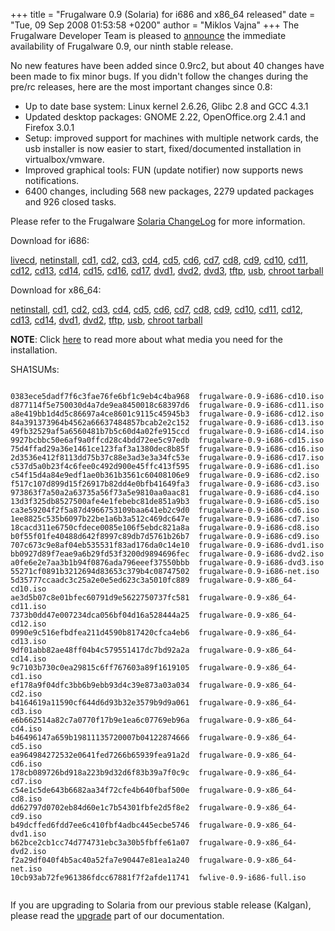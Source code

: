 +++
title = "Frugalware 0.9 (Solaria) for i686 and x86_64 released"
date = "Tue, 09 Sep 2008 01:53:58 +0200"
author = "Miklos Vajna"
+++
The Frugalware Developer Team is pleased to [announce](/news/110) the immediate availability of Frugalware 0.9, our ninth stable release.  

 No new features have been added since 0.9rc2, but about 40 changes have been made to fix minor bugs.
 If you didn't follow the changes during the pre/rc releases, here are the most important changes since 0.8:  

* Up to date base system: Linux kernel 2.6.26, Glibc 2.8 and GCC 4.3.1
* Updated desktop packages: GNOME 2.22, OpenOffice.org 2.4.1 and Firefox 3.0.1
* Setup: improved support for machines with multiple network cards, the usb installer is now easier to start, fixed/documented installation in virtualbox/vmware.
* Improved graphical tools: FUN (update notifier) now supports news notifications.
* 6400 changes, including 568 new packages, 2279 updated packages and 926 closed tasks.


 Please refer to the Frugalware [Solaria ChangeLog](http://ftp.frugalware.org/pub/frugalware/frugalware-0.9/ChangeLog.txt) for more information.  

 Download for i686:  

[livecd](/download/frugalware-0.9-iso/fwlive-0.9-i686-full.iso),
 [netinstall](/download/frugalware-0.9-iso/frugalware-0.9-i686-net.iso),
 [cd1](/download/frugalware-0.9-iso/frugalware-0.9-i686-cd1.iso),
 [cd2](/download/frugalware-0.9-iso/frugalware-0.9-i686-cd2.iso),
 [cd3](/download/frugalware-0.9-iso/frugalware-0.9-i686-cd3.iso),
 [cd4](/download/frugalware-0.9-iso/frugalware-0.9-i686-cd4.iso),
 [cd5](/download/frugalware-0.9-iso/frugalware-0.9-i686-cd5.iso),
 [cd6](/download/frugalware-0.9-iso/frugalware-0.9-i686-cd6.iso),
 [cd7](/download/frugalware-0.9-iso/frugalware-0.9-i686-cd7.iso),
 [cd8](/download/frugalware-0.9-iso/frugalware-0.9-i686-cd8.iso),
 [cd9](/download/frugalware-0.9-iso/frugalware-0.9-i686-cd9.iso),
 [cd10](/download/frugalware-0.9-iso/frugalware-0.9-i686-cd10.iso),
 [cd11](/download/frugalware-0.9-iso/frugalware-0.9-i686-cd11.iso),
 [cd12](/download/frugalware-0.9-iso/frugalware-0.9-i686-cd12.iso),
 [cd13](/download/frugalware-0.9-iso/frugalware-0.9-i686-cd13.iso),
 [cd14](/download/frugalware-0.9-iso/frugalware-0.9-i686-cd14.iso),
 [cd15](/download/frugalware-0.9-iso/frugalware-0.9-i686-cd15.iso),
 [cd16](/download/frugalware-0.9-iso/frugalware-0.9-i686-cd16.iso),
 [cd17](/download/frugalware-0.9-iso/frugalware-0.9-i686-cd17.iso),
 [dvd1](/download/frugalware-0.9-iso/frugalware-0.9-i686-dvd1.iso),
 [dvd2](/download/frugalware-0.9-iso/frugalware-0.9-i686-dvd2.iso),
 [dvd3](/download/frugalware-0.9-iso/frugalware-0.9-i686-dvd3.iso),
 [tftp](/download/frugalware-0.9-iso/frugalware-0.9-i686-tftp.img),
 [usb](/download/frugalware-0.9-iso/frugalware-0.9-i686-usb.img),
 [chroot tarball](/download/frugalware-0.9-iso/fwchroot-0.9-i686.tar.bz2)
  

 Download for x86\_64:  

[netinstall](/download/frugalware-0.9-iso/frugalware-0.9-x86_64-net.iso),
 [cd1](/download/frugalware-0.9-iso/frugalware-0.9-x86_64-cd1.iso),
 [cd2](/download/frugalware-0.9-iso/frugalware-0.9-x86_64-cd2.iso),
 [cd3](/download/frugalware-0.9-iso/frugalware-0.9-x86_64-cd3.iso),
 [cd4](/download/frugalware-0.9-iso/frugalware-0.9-x86_64-cd4.iso),
 [cd5](/download/frugalware-0.9-iso/frugalware-0.9-x86_64-cd5.iso),
 [cd6](/download/frugalware-0.9-iso/frugalware-0.9-x86_64-cd6.iso),
 [cd7](/download/frugalware-0.9-iso/frugalware-0.9-x86_64-cd7.iso),
 [cd8](/download/frugalware-0.9-iso/frugalware-0.9-x86_64-cd8.iso),
 [cd9](/download/frugalware-0.9-iso/frugalware-0.9-x86_64-cd9.iso),
 [cd10](/download/frugalware-0.9-iso/frugalware-0.9-x86_64-cd10.iso),
 [cd11](/download/frugalware-0.9-iso/frugalware-0.9-x86_64-cd11.iso),
 [cd12](/download/frugalware-0.9-iso/frugalware-0.9-x86_64-cd12.iso),
 [cd13](/download/frugalware-0.9-iso/frugalware-0.9-x86_64-cd13.iso),
 [cd14](/download/frugalware-0.9-iso/frugalware-0.9-x86_64-cd14.iso),
 [dvd1](/download/frugalware-0.9-iso/frugalware-0.9-x86_64-dvd1.iso),
 [dvd2](/download/frugalware-0.9-iso/frugalware-0.9-x86_64-dvd2.iso),
 [tftp](/download/frugalware-0.9-iso/frugalware-0.9-x86_64-tftp.img),
 [usb](/download/frugalware-0.9-iso/frugalware-0.9-x86_64-usb.img),
 [chroot tarball](/download/frugalware-0.9-iso/fwchroot-0.9-x86_64.tar.bz2)
  

**NOTE**: Click [here](/docs/install#_choosing_installation_flavor) to read more about what media you need for the installation.  

 SHA1SUMs:
 
```

0383ece5dadf7f6c3fae76fe6bf1c9eb4c4ba968  frugalware-0.9-i686-cd10.iso
d877114f5e750030d4a7de9ea8450018c68397d6  frugalware-0.9-i686-cd11.iso
a8e419bb1d4d5c86697a4ce8601c9115c45945b3  frugalware-0.9-i686-cd12.iso
84a391373964b4562a66637484857bcab2e2c152  frugalware-0.9-i686-cd13.iso
49fb32529af5a6560481b7b5c60d4a02fe915ccd  frugalware-0.9-i686-cd14.iso
9927bcbbc50e6af9a0ffcd28c4bdd72ee5c97edb  frugalware-0.9-i686-cd15.iso
75d4ffad29a36e1461ce123faf3a1380dec8b85f  frugalware-0.9-i686-cd16.iso
2d3536e412f8113dd75b37c88e3ad3e3a34fc53e  frugalware-0.9-i686-cd17.iso
c537d5a0b23f4c6fee0c492d900e45ffc413f595  frugalware-0.9-i686-cd1.iso
c54f15d4a84e9edf1ae0b361b3561c60408106e9  frugalware-0.9-i686-cd2.iso
f517c107d899d15f26917b82dd4e0bfb41649fa3  frugalware-0.9-i686-cd3.iso
973863f7a50a2a63735a56f73a5e9810aa0aac81  frugalware-0.9-i686-cd4.iso
13d3f325db8527500afe4e1febebc81de851a9b3  frugalware-0.9-i686-cd5.iso
ca3e59204f2f5a87d4966753109baa641eb2c9d0  frugalware-0.9-i686-cd6.iso
1ee8825c535b6097b22be1a6b3a512c469dc647e  frugalware-0.9-i686-cd7.iso
18cacd311e6750cfdece0085e106f5ebdc821a8a  frugalware-0.9-i686-cd8.iso
b0f55f01fe40488d642f8997c89db7d5761b26b7  frugalware-0.9-i686-cd9.iso
707c673c9e8af04eb535531f83ad176da0c14e10  frugalware-0.9-i686-dvd1.iso
bb0927d89f7eae9a6b29fd53f3200d9894696fec  frugalware-0.9-i686-dvd2.iso
a0fe6e2e7aa3b1b94f0876ada796eeef37550bbb  frugalware-0.9-i686-dvd3.iso
55271cf0891b3212694d83653c379b4c08747502  frugalware-0.9-i686-net.iso
5d35777ccaadc3c25a2e0e5ed623c3a5010fc889  frugalware-0.9-x86_64-cd10.iso
ae3d5b07c8e01bfec60791d9e5622750737fc581  frugalware-0.9-x86_64-cd11.iso
7373b0dd47e007234dca056bf04d16a528444a25  frugalware-0.9-x86_64-cd12.iso
0990e9c516efbdfea211d4590b817420cfca4eb6  frugalware-0.9-x86_64-cd13.iso
9df01abb82ae48ff04b4c579551417dc7bd92a2a  frugalware-0.9-x86_64-cd14.iso
9c7103b730c0ea29815c6ff767603a89f1619105  frugalware-0.9-x86_64-cd1.iso
ef178a9f04dfc3bb6b9ebb93d4c39e873a03a034  frugalware-0.9-x86_64-cd2.iso
b4164619a11590cf644d6d93b32e3579b9d9a061  frugalware-0.9-x86_64-cd3.iso
e6b662514a82c7a0770f17b9e1ea6c07769eb96a  frugalware-0.9-x86_64-cd4.iso
b46496147a659b19811135720007b04122874666  frugalware-0.9-x86_64-cd5.iso
ea964984272532e0641fed7266b65939fea91a2d  frugalware-0.9-x86_64-cd6.iso
178cb089726bd918a223b9d32d6f83b39a7f0c9c  frugalware-0.9-x86_64-cd7.iso
c54e1c5de643b6682aa34f72cfe4b640fbaf500e  frugalware-0.9-x86_64-cd8.iso
dd62797d0702eb84d60e1c7b54301fbfe2d5f8e2  frugalware-0.9-x86_64-cd9.iso
b49dcffed6fdd7ee6c410fbf4adbc445ecbe5746  frugalware-0.9-x86_64-dvd1.iso
b62bce2cb1cc74d774731ebc3a30b5fbffe61a07  frugalware-0.9-x86_64-dvd2.iso
f2a29df040f4b5ac40a52fa7e90447e81ea1a240  frugalware-0.9-x86_64-net.iso
10cb93ab72fe961386fdcc67881f7f2afde11741  fwlive-0.9-i686-full.iso
            
```

 If you are upgrading to Solaria from our previous stable release (Kalgan), please read the [upgrade](http://frugalware.org/docs/stable/upgrade) part of our documentation.  
